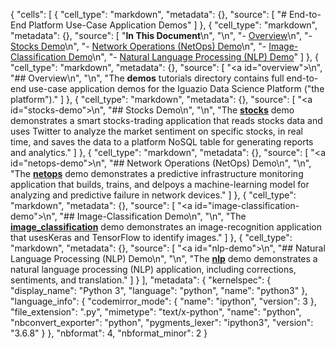 {
 "cells": [
  {
   "cell_type": "markdown",
   "metadata": {},
   "source": [
    "# End-to-End Platform Use-Case Application Demos"
   ]
  },
  {
   "cell_type": "markdown",
   "metadata": {},
   "source": [
    "**In This Document**\n",
    "\n",
    "- [Overview](#overview)\n",
    "- [Stocks Demo](#stocks-demo)\n",
    "- [Network Operations (NetOps) Demo](#netops-demo)\n",
    "- [Image-Classification Demo](#image-classification-demo)\n",
    "- [Natural Language Processing (NLP) Demo](#nlp-demo)"
   ]
  },
  {
   "cell_type": "markdown",
   "metadata": {},
   "source": [
    "<a id=\"overview\"></a>\n",
    "## Overview\n",
    "\n",
    "The **demos** tutorials directory contains full end-to-end use-case application demos for the Iguazio Data Science Platform (\"the platform\")."
   ]
  },
  {
   "cell_type": "markdown",
   "metadata": {},
   "source": [
    "<a id=\"stocks-demo\"></a>\n",
    "## Stocks Demo\n",
    "\n",
    "The [**stocks**](../demos/stocks/read_stocks.ipynb) demo demonstrates a smart stocks-trading application that reads stocks data and uses Twitter to analyze the market sentiment on specific stocks, in real time, and saves the data to a platform NoSQL table for generating reports and analytics."
   ]
  },
  {
   "cell_type": "markdown",
   "metadata": {},
   "source": [
    "<a id=\"netops-demo\"></a>\n",
    "## Network Operations (NetOps) Demo\n",
    "\n",
    "The [**netops**](../demos/netops/generator.ipynb) demo demonstrates a predictive infrastructure monitoring application that builds, trains, and delpoys a machine-learning model for analyzing and predictive failure in network devices."
   ]
  },
  {
   "cell_type": "markdown",
   "metadata": {},
   "source": [
    "<a id=\"image-classification-demo\"></a>\n",
    "## Image-Classification Demo\n",
    "\n",
    "The [**image_classification**](demos/image_classification/keras-cnn-dog-or-cat-classification.ipynb) demo demonstrates an image-recognition application that usesKeras and TensorFlow to identify images."
   ]
  },
  {
   "cell_type": "markdown",
   "metadata": {},
   "source": [
    "<a id=\"nlp-demo\"></a>\n",
    "## Natural Language Processing (NLP) Demo\n",
    "\n",
    "The [**nlp**](demos/nlp/nlp-example.ipynb) demo demonstrates a natural language processing (NLP) application, including corrections, sentiments, and translation."
   ]
  }
 ],
 "metadata": {
  "kernelspec": {
   "display_name": "Python 3",
   "language": "python",
   "name": "python3"
  },
  "language_info": {
   "codemirror_mode": {
    "name": "ipython",
    "version": 3
   },
   "file_extension": ".py",
   "mimetype": "text/x-python",
   "name": "python",
   "nbconvert_exporter": "python",
   "pygments_lexer": "ipython3",
   "version": "3.6.8"
  }
 },
 "nbformat": 4,
 "nbformat_minor": 2
}
